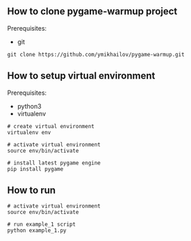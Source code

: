 ## How to clone pygame-warmup project

Prerequisites:
- git

```
git clone https://github.com/ymikhailov/pygame-warmup.git
```


## How to setup virtual environment

Prerequisites:
- python3
- virtualenv

```
# create virtual environment
virtualenv env

# activate virtual environment
source env/bin/activate

# install latest pygame engine
pip install pygame
```


## How to run

```
# activate virtual environment
source env/bin/activate

# run example_1 script
python example_1.py
```
